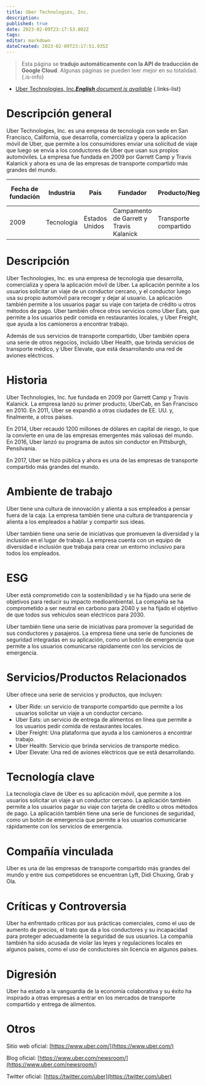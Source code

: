 ```yaml
---
title: Uber Technologies, Inc.
description: 
published: true
date: 2023-02-09T23:17:53.802Z
tags: 
editor: markdown
dateCreated: 2023-02-09T23:17:51.935Z
---
```


> Esta página se **tradujo automáticamente con la API de traducción de Google Cloud**.
Algunas páginas se pueden leer mejor en su totalidad.{.is-info}



- [Uber Technologies, Inc.***English** document is available*](/en/Knowledge-base/Dictionary/Company/uber-technologies-inc-)
{.links-list}


# Descripción general
Uber Technologies, Inc. es una empresa de tecnología con sede en San Francisco, California, que desarrolla, comercializa y opera la aplicación móvil de Uber, que permite a los consumidores enviar una solicitud de viaje que luego se envía a los conductores de Uber que usan sus propios automóviles. La empresa fue fundada en 2009 por Garrett Camp y Travis Kalanick y ahora es una de las empresas de transporte compartido más grandes del mundo.

| Fecha de fundación | Industria | País | Fundador | Producto/Negocio | Número de empleados | Ubicación de la sede | Sitio web de la empresa |
| ------------------ | ------------------ | -------- | -------------------- | ----------------- | ------------------- | ------------------------ | --------------- |
| 2009 | Tecnología | Estados Unidos | Campamento de Garrett y Travis Kalanick | Transporte compartido | ~25,000 | San Francisco, CA | www.uber.com |

# Descripción
Uber Technologies, Inc. es una empresa de tecnología que desarrolla, comercializa y opera la aplicación móvil de Uber. La aplicación permite a los usuarios solicitar un viaje de un conductor cercano, y el conductor luego usa su propio automóvil para recoger y dejar al usuario. La aplicación también permite a los usuarios pagar su viaje con tarjeta de crédito u otros métodos de pago. Uber también ofrece otros servicios como Uber Eats, que permite a los usuarios pedir comida en restaurantes locales, y Uber Freight, que ayuda a los camioneros a encontrar trabajo.

Además de sus servicios de transporte compartido, Uber también opera una serie de otros negocios, incluido Uber Health, que brinda servicios de transporte médico, y Uber Elevate, que está desarrollando una red de aviones eléctricos.

# Historia
Uber Technologies, Inc. fue fundada en 2009 por Garrett Camp y Travis Kalanick. La empresa lanzó su primer producto, UberCab, en San Francisco en 2010. En 2011, Uber se expandió a otras ciudades de EE. UU. y, finalmente, a otros países.

En 2014, Uber recaudó 1200 millones de dólares en capital de riesgo, lo que la convierte en una de las empresas emergentes más valiosas del mundo. En 2016, Uber lanzó su programa de autos sin conductor en Pittsburgh, Pensilvania.

En 2017, Uber se hizo pública y ahora es una de las empresas de transporte compartido más grandes del mundo.

# Ambiente de trabajo
Uber tiene una cultura de innovación y alienta a sus empleados a pensar fuera de la caja. La empresa también tiene una cultura de transparencia y alienta a los empleados a hablar y compartir sus ideas.

Uber también tiene una serie de iniciativas que promueven la diversidad y la inclusión en el lugar de trabajo. La empresa cuenta con un equipo de diversidad e inclusión que trabaja para crear un entorno inclusivo para todos los empleados.

# ESG
Uber está comprometido con la sostenibilidad y se ha fijado una serie de objetivos para reducir su impacto medioambiental. La compañía se ha comprometido a ser neutral en carbono para 2040 y se ha fijado el objetivo de que todos sus vehículos sean eléctricos para 2030.

Uber también tiene una serie de iniciativas para promover la seguridad de sus conductores y pasajeros. La empresa tiene una serie de funciones de seguridad integradas en su aplicación, como un botón de emergencia que permite a los usuarios comunicarse rápidamente con los servicios de emergencia.

# Servicios/Productos Relacionados
Uber ofrece una serie de servicios y productos, que incluyen:

- Uber Ride: un servicio de transporte compartido que permite a los usuarios solicitar un viaje a un conductor cercano.
- Uber Eats: un servicio de entrega de alimentos en línea que permite a los usuarios pedir comida de restaurantes locales.
- Uber Freight: Una plataforma que ayuda a los camioneros a encontrar trabajo.
- Uber Health: Servicio que brinda servicios de transporte médico.
- Uber Elevate: Una red de aviones eléctricos que se está desarrollando.

# Tecnología clave
La tecnología clave de Uber es su aplicación móvil, que permite a los usuarios solicitar un viaje a un conductor cercano. La aplicación también permite a los usuarios pagar su viaje con tarjeta de crédito u otros métodos de pago. La aplicación también tiene una serie de funciones de seguridad, como un botón de emergencia que permite a los usuarios comunicarse rápidamente con los servicios de emergencia.

# Compañía vinculada
Uber es una de las empresas de transporte compartido más grandes del mundo y entre sus competidores se encuentran Lyft, Didi Chuxing, Grab y Ola.

# Críticas y Controversia
Uber ha enfrentado críticas por sus prácticas comerciales, como el uso de aumento de precios, el trato que da a los conductores y su incapacidad para proteger adecuadamente la seguridad de sus usuarios. La compañía también ha sido acusada de violar las leyes y regulaciones locales en algunos países, como el uso de conductores sin licencia en algunos países.

# Digresión
Uber ha estado a la vanguardia de la economía colaborativa y su éxito ha inspirado a otras empresas a entrar en los mercados de transporte compartido y entrega de alimentos.

# Otros
Sitio web oficial: [https://www.uber.com/](https://www.uber.com/)

Blog oficial: [https://www.uber.com/newsroom/](https://www.uber.com/newsroom/)

Twitter oficial: [https://twitter.com/uber](https://twitter.com/uber)